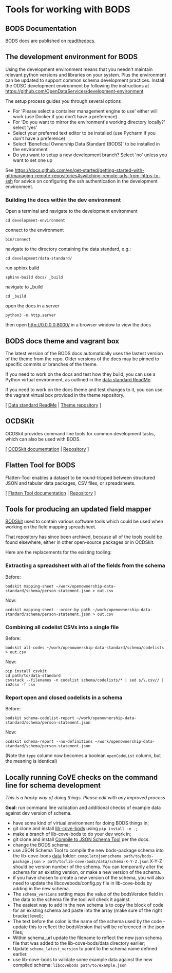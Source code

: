 # Tools for working with BODS

## BODS Documentation

BODS docs are published on [readthedocs](https://standard.openownership.org).

## The development environment for BODS

Using the development environment means that you needn't maintain relevant python versions and libraries on your system. Plus the environment can be updated to support common schema development practices.
Install the ODSC development environment by following the instructions at https://github.com/OpenDataServices/development-environment

The setup process guides you through several options
- For 'Please select a container management engine to use' either will work (use Docker if you don't have a preference) 
- For 'Do you want to mirror the environment's working directory locally?' select 'yes'
- Select your preferred text editor to be installed (use Pycharm if you don't have a preference)
- Select 'Beneficial Ownership Data Standard (BODS)' to be installed in the environment
- Do you want to setup a new development branch? Select 'no' unless you want to set one up

See https://docs.github.com/en/get-started/getting-started-with-git/managing-remote-repositories#switching-remote-urls-from-https-to-ssh for advice on configuring the ssh authentication in the development environment. 

### Building the docs within the dev environment
Open a terminal and navigate to the development environment 

``cd development-environment``

connect to the environment 

``bin/connect``

navigate to the directory containing the data standard, e.g.:

``cd development/data-standard/``

run sphinx build

``sphinx-build docs/ _build``

navigate to _build 

``cd _build``

open the docs in a server 

``python3 -m http.server``

then open http://0.0.0.0:8000/ in a browser window to view the docs 

## BODS docs theme and vagrant box

The latest version of the BODS docs automatically uses the lastest version of the theme from the repo. Older versions of the docs may be pinned to specific commits or branches of the theme.

If you need to work on the docs and test how they build, you can use a Python virtual environment, as outlined in the [data standard ReadMe](https://github.com/openownership/data-standard#build--test-the-docs-locally).

If you need to work on the docs theme and test changes to it, you can use the vagrant virtual box provided in the theme repository.

[ [Data standard ReadMe](https://github.com/openownership/data-standard#build--test-the-docs-locally)  |  [Theme repository](https://github.com/openownership/data-standard-sphinx-theme) ]

## OCDSKit

OCDSkit provides command line tools for common development tasks, which can also be used with BODS.

[ [OCDSkit documentation](https://ocdskit.readthedocs.io/en/master/cli.html) | [Repository](https://github.com/openownership/ocdskit) ]

## Flatten Tool for BODS

Flatten-Tool enables a dataset to be round-tripped between structured JSON and tabular data packages, CSV files, or spreadsheets.

[ [Flatten Tool documentation](https://flatten-tool.readthedocs.io/en/latest/usage-bods/) | [Repository](https://github.com/OpenDataServices/flatten-tool) ]

## Tools for producing an updated field mapper

[BODSkit](https://github.com/openownership/bodskit) used to contain various
software tools which could be used when working on the field mapping spreadsheet.

That repository has since been archived, because all of the tools could be
found elsewhere, either in other open-source packages or in OCDSkit.

Here are the replacements for the existing tooling:

### Extracting a spreadsheet with all of the fields from the schema

Before:

`bodskit mapping-sheet ~/work/openownership-data-standard/schema/person-statement.json > out.csv`

Now:

`ocdskit mapping-sheet --order-by path ~/work/openownership-data-standard/schema/person-statement.json > out.csv`

### Combining all codelist CSVs into a single file

Before:

`bodskit all-codes ~/work/openownership-data-standard/schema/codelists > out.csv`

Now:

```shell
pip install csvkit
cd path/to/data-standard
csvstack --filenames -n codelist schema/codelists/* | sed s/\.csv// | in2csv -f csv
```

### Report open and closed codelists in a schema

Before:

`bodskit schema-codelist-report ~/work/openownership-data-standard/schema/person-statement.json`

Now:

`ocdskit schema-report --no-definitions ~/work/openownership-data-standard/schema/person-statement.json`

(Note the `type` column now becomes a boolean `openCodeList` column, but the
meaning is identical)

## Locally running CoVE checks on the command line for schema development
_This is a hacky way of doing things. Please edit with any improved process_

**Goal:** run command line validation and additional checks of example data against dev version of schema.

* have some kind of virtual environment for doing BODS things in;
* git clone and install [lib-cove-bods](https://github.com/openownership/lib-cove-bods) using `pip install -e .`;
* make a branch of lib-cove-bods to do your dev work in;
* git clone and install [Compile to JSON Schema Tool](https://github.com/OpenDataServices/compile-to-json-schema) per the docs.
* change the BODS schema;
* use JSON Schema Tool to compile the new bods-package schema into the lib-cove-bods [data](https://github.com/openownership/lib-cove-bods/tree/master/data) folder: `compiletojsonschema path/to/bods-package.json > path/to/lib-cove-bods/data/schema-X-Y-Z.json` X-Y-Z should be version number of the schema. You can temporarily alter the schema for an existing version, or make a new version of the schema.
* if you have chosen to create a new version of the schema, you will also need to update the libcovebods/config.py file in lib-cove-bods by adding in the new schema. 
* The `schema_versions` setting maps the value of the bodsVersion field in the data to the schema file the tool will check it against.
* The easiest way to add in the new schema is to copy the block of code for an existing schema and paste into the array (make sure of the right bracket level);
* The text before the colon is the name of the schema used by the code - update this to reflect the bodsVersion that will be referenced in the json files;
* Within schema_url update the filename to reflect the new json schema file that was added to the lib-cove-bods/data directory earlier;
* Update `schema_latest_version` to point to the schema name defined earlier.
* use lib-cove-bods to validate some example data against the new compiled schema: `libcovebods path/to/example.json`
